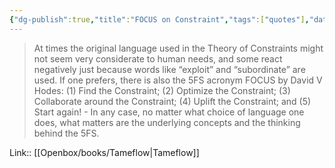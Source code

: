 ```yaml
---
{"dg-publish":true,"title":"FOCUS on Constraint","tags":["quotes"],"date":"2023-02-12T08:56:55+04:00","modified_at":"2023-07-12T15:39:52+03:00","alias":"FOCUS on Constraint","dg-path":"/quotes/202302120856.md","permalink":"/quotes/202302120856/","dgPassFrontmatter":true}
---
```



> At times the original language used in the Theory of Constraints might not seem very considerate to human needs, and some react negatively just because words like “exploit” and “subordinate” are used. If one prefers, there is also the 5FS acronym FOCUS by David V Hodes: (1) Find the Constraint; (2) Optimize the Constraint; (3) Collaborate around the Constraint; (4) Uplift the Constraint; and (5) Start again! - In any case, no matter what choice of language one does, what matters are the underlying concepts and the thinking behind the 5FS.

Link:: [[Openbox/books/Tameflow\|Tameflow]]
